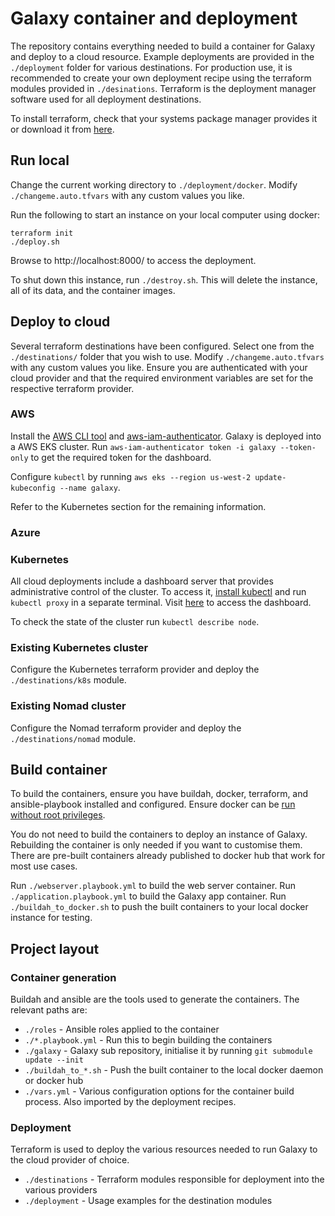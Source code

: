 # Galaxy container and deployment

The repository contains everything needed to build a container for Galaxy and deploy to a cloud resource.
Example deployments are provided in the `./deployment` folder for various destinations. For production use, it is
recommended to create your own deployment recipe using the terraform modules provided in `./desinations`. Terraform
is the deployment manager software used for all deployment destinations.

To install terraform, check that your systems package manager provides it or download it from [here](https://www.terraform.io/downloads.html).

## Run local
Change the current working directory to `./deployment/docker`.
Modify `./changeme.auto.tfvars` with any custom values you like.

Run the following to start an instance on your local computer using docker:
```shell script
terraform init
./deploy.sh
```

Browse to http://localhost:8000/ to access the deployment.

To shut down this instance, run `./destroy.sh`. This will delete the instance, all of its data, and the container images.

## Deploy to cloud

Several terraform destinations have been configured. Select one from the `./destinations/` folder that you wish to use.
Modify `./changeme.auto.tfvars` with any custom values you like. Ensure you are authenticated with your cloud provider
and that the required environment variables are set for the respective terraform provider.

### AWS

Install the [AWS CLI tool](https://docs.aws.amazon.com/cli/latest/userguide/install-cliv2.html) and [aws-iam-authenticator](https://docs.aws.amazon.com/eks/latest/userguide/install-aws-iam-authenticator.html).
Galaxy is deployed into a AWS EKS cluster. Run `aws-iam-authenticator token -i galaxy --token-only` to get the required token for the dashboard.

Configure `kubectl` by running `aws eks --region us-west-2 update-kubeconfig --name galaxy`.

Refer to the Kubernetes section for the remaining information.

### Azure

### Kubernetes

All cloud deployments include a dashboard server that provides administrative control of the cluster.
To access it, [install kubectl](https://kubernetes.io/docs/tasks/tools/install-kubectl/) and run `kubectl proxy` in a separate terminal.
Visit [here](http://localhost:8001/api/v1/namespaces/kube-system/services/https:dashboard-chart-kubernetes-dashboard:https/proxy/#/login) to
access the dashboard.

To check the state of the cluster run `kubectl describe node`.

### Existing Kubernetes cluster

Configure the Kubernetes terraform provider and deploy the `./destinations/k8s` module.

### Existing Nomad cluster

Configure the Nomad terraform provider and deploy the `./destinations/nomad` module.

## Build container
To build the containers, ensure you have buildah, docker, terraform, and ansible-playbook installed and configured.
Ensure docker can be [run without root privileges](https://docs.docker.com/engine/install/linux-postinstall/).

You do not need to build the containers to deploy an instance of Galaxy. Rebuilding the container is only needed if you want to
customise them. There are pre-built containers already published to docker hub that work for most use cases.

Run `./webserver.playbook.yml` to build the web server container.
Run `./application.playbook.yml` to build the Galaxy app container.
Run `./buildah_to_docker.sh` to push the built containers to your local docker instance for testing.

## Project layout

### Container generation

Buildah and ansible are the tools used to generate the containers. The relevant paths are:

* `./roles` - Ansible roles applied to the container
* `./*.playbook.yml` - Run this to begin building the containers
* `./galaxy` - Galaxy sub repository, initialise it by running `git submodule update --init`
* `./buildah_to_*.sh` - Push the built container to the local docker daemon or docker hub
* `./vars.yml` - Various configuration options for the container build process. Also imported by the deployment recipes.

### Deployment

Terraform is used to deploy the various resources needed to run Galaxy to the cloud provider of choice.

* `./destinations` - Terraform modules responsible for deployment into the various providers
* `./deployment` - Usage examples for the destination modules